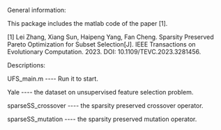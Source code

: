 General information:

This package includes the matlab code of the paper [1].

[1] Lei Zhang, Xiang Sun, Haipeng Yang, Fan Cheng. Sparsity Preserved Pareto Optimization for Subset Selection[J]. IEEE Transactions on Evolutionary Computation.  2023.   DOI: 10.1109/TEVC.2023.3281456. 

Descriptions:

UFS_main.m ---- Run it to start.

Yale ---- the dataset on  unsupervised feature selection problem.

sparseSS_crossover ---- the sparsity preserved crossover operator.

sparseSS_mutation ---- the sparsity preserved mutation operator.

